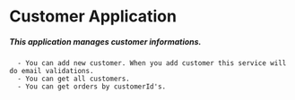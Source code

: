 # Customer Application
##### This application manages customer informations.
      - You can add new customer. When you add customer this service will do email validations.
      - You can get all customers.
      - You can get orders by customerId's.
